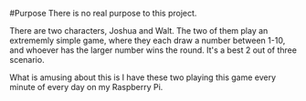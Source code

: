 #Purpose
There is no real purpose to this project.

There are two characters, Joshua and Walt. The two of them play
an extrememly simple game, where they each draw a number between 1-10,
and whoever has the larger number wins the round. It's a best 2 out of
three scenario.

What is amusing about this is I have these two playing this game every
minute of every day on my Raspberry Pi.
